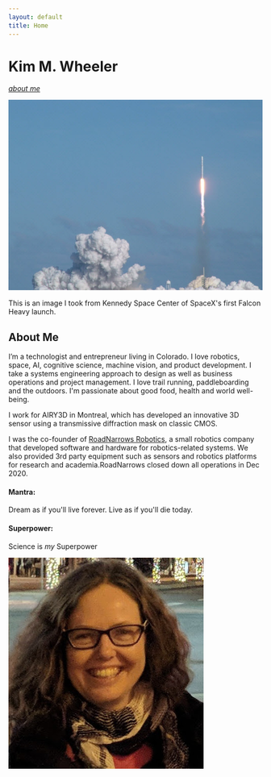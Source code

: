 ```yaml
---
layout: default
title: Home
---
```


# Kim M. Wheeler
[*about me*](/#about-me)

![Falcon Heavy](/assets/images/launch.jpg)

This is an image I took from Kennedy Space Center of SpaceX's first Falcon Heavy launch.



## About Me

I’m a technologist and entrepreneur living in Colorado. I love robotics, space, AI, cognitive science, machine vision, and product development. I take a systems engineering approach to design as well as business operations and project management. I love trail running, paddleboarding and the outdoors. I'm passionate about good food, health and world well-being.

I work for AIRY3D in Montreal, which has developed an innovative 3D sensor using a transmissive diffraction mask on classic CMOS. 

I was the co-founder of [RoadNarrows Robotics](https://roadnarrows-robotics.github.io), a small robotics company that developed software and hardware for robotics-related systems. We also provided 3rd party equipment such as sensors and robotics platforms for research and academia.RoadNarrows closed down all operations in Dec 2020. 


#### Mantra:

Dream as if you'll live forever. Live as if you'll die today.

#### Superpower:

Science is *my* Superpower

![KimInFCo](/assets/images/KimWinter.jpg)

